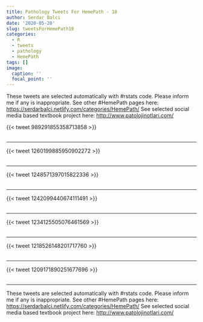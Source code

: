```yaml
---
title: Pathology Tweets For HemePath - 10
author: Serdar Balci
date: '2020-05-20'
slug: tweetsForHemePath10
categories:
  - R
  - tweets
  - pathology
  - HemePath
tags: []
image:
  caption: ''
  focal_point: ''
---
```



These tweets are selected automatically with #rstats code. Please inform me if any is inappropriate.
See other #HemePath pages here: https://serdarbalci.netlify.com/categories/HemePath/ 
See selected social media based textbook project here: http://www.patolojinotlari.com/

{{< tweet 989291855358713858 >}}
<br>
<br>
<hr>
{{< tweet 1260199885950902272 >}}
<br>
<br>
<hr>
{{< tweet 1248571397015822336 >}}
<br>
<br>
<hr>
{{< tweet 1242099440674111491 >}}
<br>
<br>
<hr>
{{< tweet 1234125505076461569 >}}
<br>
<br>
<hr>
{{< tweet 1218526148201717760 >}}
<br>
<br>
<hr>
{{< tweet 1209171890251677696 >}}
<br>
<br>
<hr>


These tweets are selected automatically with #rstats code. Please inform me if any is inappropriate.
See other #HemePath pages here: https://serdarbalci.netlify.com/categories/HemePath/ 
See selected social media based textbook project here: http://www.patolojinotlari.com/
